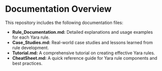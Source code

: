 # Documentation Overview

This repository includes the following documentation files:
- **Rule_Documentation.md:** Detailed explanations and usage examples for each Yara rule.
- **Case_Studies.md:** Real-world case studies and lessons learned from rule development.
- **Tutorial.md:** A comprehensive tutorial on creating effective Yara rules.
- **CheatSheet.md:** A quick reference guide for Yara rule components and best practices.
